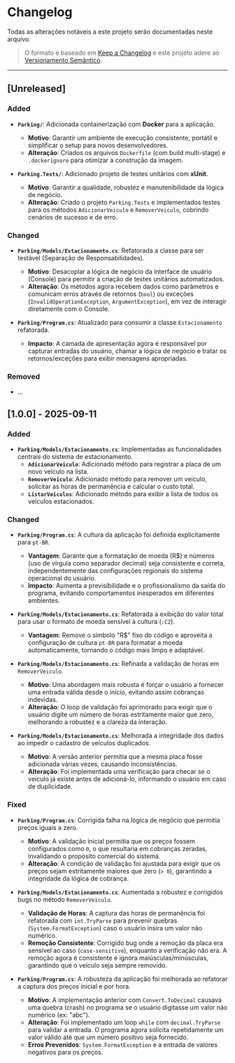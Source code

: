 # Changelog

Todas as alterações notáveis a este projeto serão documentadas neste arquivo.

> O formato é baseado em [Keep a Changelog](https://keepachangelog.com/pt-BR/1.0.0/) e este projeto adere ao [Versionamento Semântico](https://semver.org/lang/pt-BR/).

---

## [Unreleased]

### Added

- **`Parking/`**: Adicionada containerização com **Docker** para a aplicação.
  - **Motivo**: Garantir um ambiente de execução consistente, portátil e simplificar o setup para novos desenvolvedores.
  - **Alteração**: Criados os arquivos `Dockerfile` (com build multi-stage) e `.dockerignore` para otimizar a construção da imagem.

- **`Parking.Tests/`**: Adicionado projeto de testes unitários com **xUnit**.
  - **Motivo**: Garantir a qualidade, robustez e manutenibilidade da lógica de negócio.
  - **Alteração**: Criado o projeto `Parking.Tests` e implementados testes para os métodos `AdicionarVeiculo` e `RemoverVeiculo`, cobrindo cenários de sucesso e de erro.

### Changed

- **`Parking/Models/Estacionamento.cs`**: Refatorada a classe para ser testável (Separação de Responsabilidades).
  - **Motivo**: Desacoplar a lógica de negócio da interface de usuário (Console) para permitir a criação de testes unitários automatizados.
  - **Alteração**: Os métodos agora recebem dados como parâmetros e comunicam erros através de retornos (`bool`) ou exceções (`InvalidOperationException`, `ArgumentException`), em vez de interagir diretamente com o Console.

- **`Parking/Program.cs`**: Atualizado para consumir a classe `Estacionamento` refatorada.
  - **Impacto**: A camada de apresentação agora é responsável por capturar entradas do usuário, chamar a lógica de negócio e tratar os retornos/exceções para exibir mensagens apropriadas.

### Removed

- ...

## [1.0.0] - 2025-09-11

### Added

- **`Parking/Models/Estacionamento.cs`**: Implementadas as funcionalidades centrais do sistema de estacionamento.
  - **`AdicionarVeiculo`**: Adicionado método para registrar a placa de um novo veículo na lista.
  - **`RemoverVeiculo`**: Adicionado método para remover um veículo, solicitar as horas de permanência e calcular o custo total.
  - **`ListarVeiculos`**: Adicionado método para exibir a lista de todos os veículos estacionados.

### Changed

- **`Parking/Program.cs`**: A cultura da aplicação foi definida explicitamente para `pt-BR`.
  - **Vantagem**: Garante que a formatação de moeda (R$) e números (uso de vírgula como separador decimal) seja consistente e correta, independentemente das configurações regionais do sistema operacional do usuário.
  - **Impacto**: Aumenta a previsibilidade e o profissionalismo da saída do programa, evitando comportamentos inesperados em diferentes ambientes.

- **`Parking/Models/Estacionamento.cs`**: Refatorada a exibição do valor total para usar o formato de moeda sensível à cultura (`:C2`).
  - **Vantagem**: Remove o símbolo "R$" fixo do código e aproveita a configuração de cultura `pt-BR` para formatar a moeda automaticamente, tornando o código mais limpo e adaptável.

- **`Parking/Models/Estacionamento.cs`**: Refinada a validação de horas em `RemoverVeiculo`.
  - **Motivo**: Uma abordagem mais robusta é forçar o usuário a fornecer uma entrada válida desde o início, evitando assim cobranças indevidas.
  - **Alteração**: O loop de validação foi aprimorado para exigir que o usuário digite um número de horas estritamente maior que zero, melhorando a robustez e a clareza da interação.

- **`Parking/Models/Estacionamento.cs`**: Melhorada a integridade dos dados ao impedir o cadastro de veículos duplicados.
  - **Motivo**: A versão anterior permitia que a mesma placa fosse adicionada várias vezes, causando inconsistências.
  - **Alteração**: Foi implementada uma verificação para checar se o veículo já existe antes de adicioná-lo, informando o usuário em caso de duplicidade.

### Fixed

- **`Parking/Program.cs`**: Corrigida falha na lógica de negócio que permitia preços iguais a zero.
  - **Motivo**: A validação inicial permitia que os preços fossem configurados como `0`, o que resultaria em cobranças zeradas, invalidando o propósito comercial do sistema.
  - **Alteração**: A condição de validação foi ajustada para exigir que os preços sejam estritamente maiores que zero (`> 0`), garantindo a integridade da lógica de cobrança.

- **`Parking/Models/Estacionamento.cs`**: Aumentada a robustez e corrigidos bugs no método `RemoverVeiculo`.
  - **Validação de Horas**: A captura das horas de permanência foi refatorada com `int.TryParse` para prevenir quebras (`System.FormatException`) caso o usuário insira um valor não numérico.
  - **Remoção Consistente**: Corrigido bug onde a remoção da placa era sensível ao caso (`case-sensitive`), enquanto a verificação não era. A remoção agora é consistente e ignora maiúsculas/minúsculas, garantindo que o veículo seja sempre removido.

- **`Parking/Program.cs`**: A robusteza da aplicação foi melhorada ao refatorar a captura dos preços inicial e por hora.
  - **Motivo**: A implementação anterior com `Convert.ToDecimal` causava uma quebra (crash) no programa se o usuário digitasse um valor não numérico (ex: "abc").
  - **Alteração**: Foi implementado um loop `while` com `decimal.TryParse` para validar a entrada. O programa agora solicita repetidamente um valor válido até que um número positivo seja fornecido.
  - **Erros Prevenidos**: `System.FormatException` e a entrada de valores negativos para os preços.
